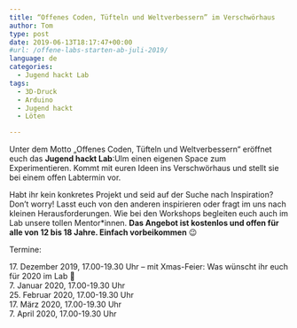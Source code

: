 ```yaml
---
title: “Offenes Coden, Tüfteln und Weltverbessern” im Verschwörhaus
author: Tom
type: post
date: 2019-06-13T18:17:47+00:00
#url: /offene-labs-starten-ab-juli-2019/
language: de
categories:
  - Jugend hackt Lab
tags:
  - 3D-Druck
  - Arduino
  - Jugend hackt
  - Löten

---
```

Unter dem Motto &#8222;Offenes Coden, Tüfteln und Weltverbessern&#8220; eröffnet euch das **Jugend hackt Lab**:Ulm einen eigenen Space zum Experimentieren. Kommt mit euren Ideen ins Verschwörhaus und stellt sie bei einem offen Labtermin vor.

Habt ihr kein konkretes Projekt und seid auf der Suche nach Inspiration? Don’t worry! Lasst euch von den anderen inspirieren oder fragt im uns nach kleinen Herausforderungen. Wie bei den Workshops begleiten euch auch im Lab unsere tollen Mentor\*innen. **Das Angebot ist kostenlos und offen für alle von 12 bis 18 Jahre. Einfach vorbeikommen** 😉

Termine:

17\. Dezember 2019, 17.00-19.30 Uhr &#8211; mit Xmas-Feier: Was wünscht ihr euch für 2020 im Lab 🙂  
7\. Januar 2020, 17.00-19.30 Uhr  
25\. Februar 2020, 17.00-19.30 Uhr  
17\. März 2020, 17.00-19.30 Uhr  
7\. April 2020, 17.00-19.30 Uhr  
